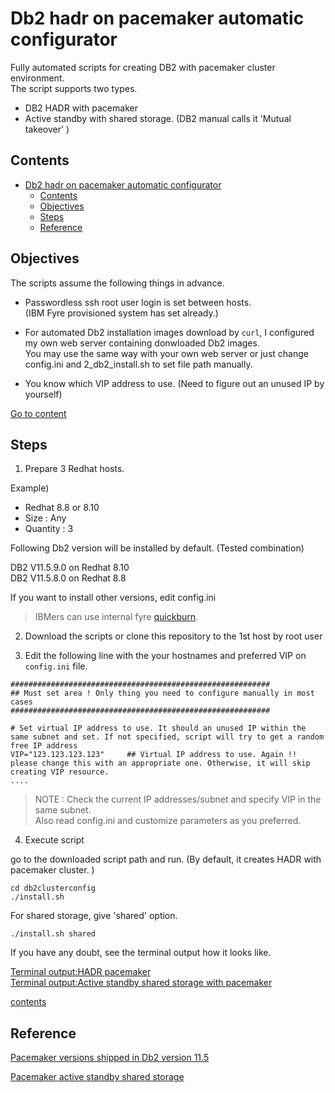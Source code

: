 # Db2 hadr on pacemaker automatic configurator

Fully automated scripts for creating DB2 with pacemaker cluster environment.   
The script supports two types.   
- DB2 HADR with pacemaker
- Active standby with shared storage. (DB2 manual calls it 'Mutual takeover' )   

## Contents

- [Db2 hadr on pacemaker automatic configurator](#db2-hadr-on-pacemaker-automatic-configurator)
  - [Contents](#contents)
  - [Objectives](#objectives)
  - [Steps](#steps)
  - [Reference](#reference)


## Objectives 

The scripts assume the following things in advance. 
- Passwordless ssh root user login is set between hosts.   
  (IBM Fyre provisioned system has set already.)    
- For automated Db2 installation images download by `curl`, I configured my own web server containing donwloaded Db2 images.  
  You may use the same way with your own web server or just change config.ini and 2_db2_install.sh to set file path manually.   
   
- You know which VIP address to use. (Need to figure out an unused IP by yourself)       

[Go to content](#contents)


## Steps  

1. Prepare 3 Redhat hosts.   
   
Example)   
- Redhat 8.8 or 8.10       
- Size : Any   
- Quantity : 3        

Following Db2 version will be installed by default. (Tested combination)     

DB2 V11.5.9.0 on Redhat 8.10    
DB2 V11.5.8.0 on Redhat 8.8    

If you want to install other versions, edit config.ini    
 
> IBMers can use internal fyre [quickburn](https://fyre.svl.ibm.com/quick).      

2. Download the scripts or clone this repository to the 1st host by root user         


3. Edit the following line with the your hostnames and preferred VIP on `config.ini` file.    

```
##########################################################
## Must set area ! Only thing you need to configure manually in most cases
##########################################################

# Set virtual IP address to use. It should an unused IP within the same subnet and set. If not specified, script will try to get a random free IP address
VIP="123.123.123.123"     ## Virtual IP address to use. Again !! please change this with an appropriate one. Otherwise, it will skip creating VIP resource.   
....

```    

> NOTE : Check the current IP addresses/subnet and specify VIP in the same subnet.  
> Also read config.ini and customize parameters as you preferred.   

4. Execute script

go to the downloaded script path and run. (By default, it creates HADR with pacemaker cluster. )   
```
cd db2clusterconfig
./install.sh
```

For shared storage, give 'shared' option.      
```
./install.sh shared
```

If you have any doubt, see the terminal output how it looks like.   

[Terminal output:HADR pacemaker](screen_output.md)      
[Terminal output:Active standby shared storage with pacemaker](screen_output_shared.md)       

[contents](#contents)   

## Reference   

[Pacemaker versions shipped in Db2 version 11.5](https://www.ibm.com/docs/en/db2/11.5?topic=manager-supported-software-hardware-pacemaker)  

[Pacemaker active standby shared storage](https://www.ibm.com/docs/en/db2/11.5?topic=option-creating-pacemaker-managed-mutual-failover-db2-instance)     